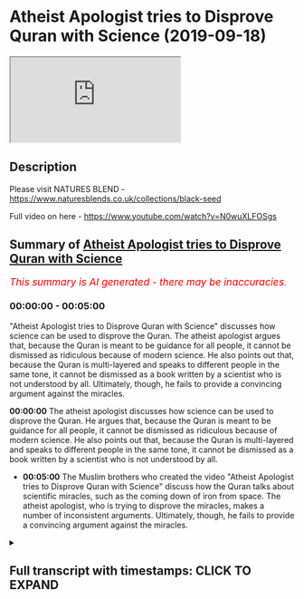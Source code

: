 # Atheist Apologist tries to Disprove Quran with Science (2019-09-18)

<iframe loading='lazy' allow='autoplay' src='https://www.youtube.com/embed/cBzK_RppDrA'></iframe>

## Description

Please visit NATURES BLEND - https://www.naturesblends.co.uk/collections/black-seed

Full video on here - https://www.youtube.com/watch?v=N0wuXLFOSgs

## Summary of [Atheist Apologist tries to Disprove Quran with Science](https://www.youtube.com/watch?v=cBzK_RppDrA)


*<span style="color:red; font-size:125%">This summary is AI generated - there may be inaccuracies</span>. [](/)*

### <a onclick="modifyYTiframeseektime('0')">00:00:00</a> - <a onclick="modifyYTiframeseektime('300')">00:05:00</a>

 "Atheist Apologist tries to Disprove Quran with Science" discusses how science can be used to disprove the Quran. The atheist apologist argues that, because the Quran is meant to be guidance for all people, it cannot be dismissed as ridiculous because of modern science. He also points out that, because the Quran is multi-layered and speaks to different people in the same tone, it cannot be dismissed as a book written by a scientist who is not understood by all. Ultimately, though, he fails to provide a convincing argument against the miracles.

**<a onclick="modifyYTiframeseektime('0')">00:00:00</a>** The atheist apologist discusses how science can be used to disprove the Quran. He argues that, because the Quran is meant to be guidance for all people, it cannot be dismissed as ridiculous because of modern science. He also points out that, because the Quran is multi-layered and speaks to different people in the same tone, it cannot be dismissed as a book written by a scientist who is not understood by all.
* **<a onclick="modifyYTiframeseektime('300')">00:05:00</a>** The Muslim brothers who created the video "Atheist Apologist tries to Disprove Quran with Science" discuss how the Quran talks about scientific miracles, such as the coming down of iron from space. The atheist apologist, who is trying to disprove the miracles, makes a number of inconsistent arguments. Ultimately, though, he fails to provide a convincing argument against the miracles.

<details><summary><h2>Full transcript with timestamps: CLICK TO EXPAND</h2></summary>

<a onclick="modifyYTiframeseektime('0')">0:00:00</a> Mollie Kuramoto liable cattle guys make  
<a onclick="modifyYTiframeseektime('2')">0:00:02</a> sure that you try these supplements out  
<a onclick="modifyYTiframeseektime('5')">0:00:05</a> there very very good very healthy  
<a onclick="modifyYTiframeseektime('7')">0:00:07</a> natural and you can check the link in  
<a onclick="modifyYTiframeseektime('11')">0:00:11</a> the description box that is nature's  
<a onclick="modifyYTiframeseektime('13')">0:00:13</a> blend black seed oil and they have other  
<a onclick="modifyYTiframeseektime('15')">0:00:15</a> things as well yeah boy boy boy I hope  
<a onclick="modifyYTiframeseektime('23')">0:00:23</a> you enjoyed the videos because one thing  
<a onclick="modifyYTiframeseektime('24')">0:00:24</a> you see these 80 is doing is when they  
<a onclick="modifyYTiframeseektime('26')">0:00:26</a> try to refute these verses they  
<a onclick="modifyYTiframeseektime('28')">0:00:28</a> initially approached the Quran and they  
<a onclick="modifyYTiframeseektime('30')">0:00:30</a> tried reading it as if it was a  
<a onclick="modifyYTiframeseektime('32')">0:00:32</a> scientific textbook right and then they  
<a onclick="modifyYTiframeseektime('35')">0:00:35</a> take that verse with their particular  
<a onclick="modifyYTiframeseektime('37')">0:00:37</a> interpretation which is twisted and then  
<a onclick="modifyYTiframeseektime('39')">0:00:39</a> they try to match you up with the  
<a onclick="modifyYTiframeseektime('41')">0:00:41</a> science and say here's an inaccuracy and  
<a onclick="modifyYTiframeseektime('43')">0:00:43</a> and likewise apologists will do the  
<a onclick="modifyYTiframeseektime('45')">0:00:45</a> opposite so apologists will say well  
<a onclick="modifyYTiframeseektime('47')">0:00:47</a> look there's that there is a scope here  
<a onclick="modifyYTiframeseektime('49')">0:00:49</a> for interpretive correlation yeah so  
<a onclick="modifyYTiframeseektime('54')">0:00:54</a> let's let's put them let's make a  
<a onclick="modifyYTiframeseektime('55')">0:00:55</a> correlation between scientific fact and  
<a onclick="modifyYTiframeseektime('56')">0:00:56</a> the verse but making it as if this is  
<a onclick="modifyYTiframeseektime('59')">0:00:59</a> what the verse means 100% and and you've  
<a onclick="modifyYTiframeseektime('61')">0:01:01</a> closed the door now to all other  
<a onclick="modifyYTiframeseektime('63')">0:01:03</a> interpretations yes  
<a onclick="modifyYTiframeseektime('65')">0:01:05</a> which you can't do for many reasons a  
<a onclick="modifyYTiframeseektime('67')">0:01:07</a> lot of them I should use Prudential yeah  
<a onclick="modifyYTiframeseektime('69')">0:01:09</a> for example if we're talking about  
<a onclick="modifyYTiframeseektime('71')">0:01:11</a> abortion you know you can't just say  
<a onclick="modifyYTiframeseektime('74')">0:01:14</a> okay it's 40 days and that's it  
<a onclick="modifyYTiframeseektime('75')">0:01:15</a> there is 102 that is an opinion forty  
<a onclick="modifyYTiframeseektime('77')">0:01:17</a> days is an opinion but you can't just  
<a onclick="modifyYTiframeseektime('79')">0:01:19</a> close the door and that's it yeah so  
<a onclick="modifyYTiframeseektime('81')">0:01:21</a> it's important to realize that there's  
<a onclick="modifyYTiframeseektime('85')">0:01:25</a> there's a danger of closing doors  
<a onclick="modifyYTiframeseektime('87')">0:01:27</a> because of sight because of modern  
<a onclick="modifyYTiframeseektime('89')">0:01:29</a> science and also not to forego science  
<a onclick="modifyYTiframeseektime('92')">0:01:32</a> so there is a happy medium like we can  
<a onclick="modifyYTiframeseektime('93')">0:01:33</a> kind of try and strike I think also  
<a onclick="modifyYTiframeseektime('96')">0:01:36</a> clarify here is that what is the  
<a onclick="modifyYTiframeseektime('99')">0:01:39</a> objective of the quran guidances yeah so  
<a onclick="modifyYTiframeseektime('102')">0:01:42</a> allah revealed it as a guidance for  
<a onclick="modifyYTiframeseektime('103')">0:01:43</a> humanity and in particular those people  
<a onclick="modifyYTiframeseektime('105')">0:01:45</a> have talked about that that will benefit  
<a onclick="modifyYTiframeseektime('107')">0:01:47</a> from it yeah that being the case we know  
<a onclick="modifyYTiframeseektime('109')">0:01:49</a> the Quran is guidance and it's guiding  
<a onclick="modifyYTiframeseektime('111')">0:01:51</a> people to worship Allah towards back  
<a onclick="modifyYTiframeseektime('113')">0:01:53</a> towards their Creator right so the ayat  
<a onclick="modifyYTiframeseektime('116')">0:01:56</a> of the Quran are gonna be they are gonna  
<a onclick="modifyYTiframeseektime('119')">0:01:59</a> be speaking to people from this primary  
<a onclick="modifyYTiframeseektime('122')">0:02:02</a> perspective which is bringing people  
<a onclick="modifyYTiframeseektime('124')">0:02:04</a> back to Allah speaking to the human  
<a onclick="modifyYTiframeseektime('126')">0:02:06</a> being speak to the fitrah so worshiping  
<a onclick="modifyYTiframeseektime('128')">0:02:08</a> Allah is the primary focus of the you  
<a onclick="modifyYTiframeseektime('129')">0:02:09</a> know there's a beautiful verse in surah  
<a onclick="modifyYTiframeseektime('131')">0:02:11</a> al-hajj  
<a onclick="modifyYTiframeseektime('132')">0:02:12</a> we're lost paralysis Welli Alamelu Dena  
<a onclick="modifyYTiframeseektime('136')">0:02:16</a> ooh - Lila and the whole hakama Rebecca  
<a onclick="modifyYTiframeseektime('139')">0:02:19</a> Fatah beetle how cool ooh boom when  
<a onclick="modifyYTiframeseektime('142')">0:02:22</a> Allah Allah had in ladina a menorah last  
<a onclick="modifyYTiframeseektime('144')">0:02:24</a> year awesomest of him and this verse is  
<a onclick="modifyYTiframeseektime('147')">0:02:27</a> very powerful because it made me think  
<a onclick="modifyYTiframeseektime('150')">0:02:30</a> of kind of what you're talking about but  
<a onclick="modifyYTiframeseektime('151')">0:02:31</a> on a different level Allah subhana WA  
<a onclick="modifyYTiframeseektime('153')">0:02:33</a> Ta'ala says so that he was talking about  
<a onclick="modifyYTiframeseektime('156')">0:02:36</a> certain situation how he reveals  
<a onclick="modifyYTiframeseektime('159')">0:02:39</a> revelation Shaitaan tries to get  
<a onclick="modifyYTiframeseektime('160')">0:02:40</a> involved in a loss behind how that  
<a onclick="modifyYTiframeseektime('162')">0:02:42</a> deletes his intervention and so on so  
<a onclick="modifyYTiframeseektime('163')">0:02:43</a> forth but then he gives a reason he says  
<a onclick="modifyYTiframeseektime('166')">0:02:46</a> well yeah lamella Dina O'Toole I'm so  
<a onclick="modifyYTiframeseektime('167')">0:02:47</a> the people who have been given knowledge  
<a onclick="modifyYTiframeseektime('168')">0:02:48</a> know that is the truth from their Lord  
<a onclick="modifyYTiframeseektime('171')">0:02:51</a> for you min will be so that and then  
<a onclick="modifyYTiframeseektime('174')">0:02:54</a> they become believers of it were to meet  
<a onclick="modifyYTiframeseektime('176')">0:02:56</a> a local Imam and the hearts become  
<a onclick="modifyYTiframeseektime('178')">0:02:58</a> inclined to it were in Allah hell I had  
<a onclick="modifyYTiframeseektime('179')">0:02:59</a> in Ladino my less awesome assignment I  
<a onclick="modifyYTiframeseektime('181')">0:03:01</a> lost panna cotta is gonna guide the  
<a onclick="modifyYTiframeseektime('182')">0:03:02</a> people who believe in to the straight  
<a onclick="modifyYTiframeseektime('184')">0:03:04</a> path so this verse made me think that  
<a onclick="modifyYTiframeseektime('187')">0:03:07</a> Allah subhana WA Ta'ala he has he leaves  
<a onclick="modifyYTiframeseektime('190')">0:03:10</a> no Quran is multi-layered in that sense  
<a onclick="modifyYTiframeseektime('193')">0:03:13</a> yes he speaks to different people with  
<a onclick="modifyYTiframeseektime('195')">0:03:15</a> the same voice yes  
<a onclick="modifyYTiframeseektime('197')">0:03:17</a> and when I say voice he I'm not talking  
<a onclick="modifyYTiframeseektime('198')">0:03:18</a> about you know literal voice I'm talking  
<a onclick="modifyYTiframeseektime('200')">0:03:20</a> about in the same tone right so in  
<a onclick="modifyYTiframeseektime('203')">0:03:23</a> you've got in the same language  
<a onclick="modifyYTiframeseektime('204')">0:03:24</a> something which speaks to this person  
<a onclick="modifyYTiframeseektime('206')">0:03:26</a> and to that person  
<a onclick="modifyYTiframeseektime('207')">0:03:27</a> in other words the Quran is meant to  
<a onclick="modifyYTiframeseektime('212')">0:03:32</a> speak to the farm and the philosopher  
<a onclick="modifyYTiframeseektime('213')">0:03:33</a> yes  
<a onclick="modifyYTiframeseektime('214')">0:03:34</a> it's meant to speak to the student and  
<a onclick="modifyYTiframeseektime('216')">0:03:36</a> the scientist yes it's meant to speak to  
<a onclick="modifyYTiframeseektime('218')">0:03:38</a> the family man and you know I'm trying  
<a onclick="modifyYTiframeseektime('222')">0:03:42</a> to think of another F now way to make it  
<a onclick="modifyYTiframeseektime('225')">0:03:45</a> alliteration and Mabel can just say  
<a onclick="modifyYTiframeseektime('229')">0:03:49</a> physicist okay even though it's not an  
<a onclick="modifyYTiframeseektime('231')">0:03:51</a> official but what you see so allah  
<a onclick="modifyYTiframeseektime('239')">0:03:59</a> subhanahu wa'ta'ala he the quran a  
<a onclick="modifyYTiframeseektime('241')">0:04:01</a> scientist could not look at the quran  
<a onclick="modifyYTiframeseektime('243')">0:04:03</a> say this is completely ridiculous yes  
<a onclick="modifyYTiframeseektime('245')">0:04:05</a> that's it can't happen  
<a onclick="modifyYTiframeseektime('246')">0:04:06</a> believe me I've looked at the Quran I  
<a onclick="modifyYTiframeseektime('247')">0:04:07</a> know it very well okay so you cannot say  
<a onclick="modifyYTiframeseektime('250')">0:04:10</a> it's ridiculous from a sign even a  
<a onclick="modifyYTiframeseektime('251')">0:04:11</a> modern scientific perspective you can't  
<a onclick="modifyYTiframeseektime('253')">0:04:13</a> and if you think it is like that is  
<a onclick="modifyYTiframeseektime('255')">0:04:15</a> because you have received some kind of  
<a onclick="modifyYTiframeseektime('256')">0:04:16</a> propaganda yes at the same time if you  
<a onclick="modifyYTiframeseektime('260')">0:04:20</a> have if you look at the Quran in an by  
<a onclick="modifyYTiframeseektime('262')">0:04:22</a> looking and saying okay well you know  
<a onclick="modifyYTiframeseektime('264')">0:04:24</a> it's also science like a scientist  
<a onclick="modifyYTiframeseektime('265')">0:04:25</a> book you'd not understood yeah we're  
<a onclick="modifyYTiframeseektime('269')">0:04:29</a> trying to be objective here because a  
<a onclick="modifyYTiframeseektime('270')">0:04:30</a> lot of penalty Allah says in the Quran  
<a onclick="modifyYTiframeseektime('272')">0:04:32</a> well enter Quran Allah him la talla moon  
<a onclick="modifyYTiframeseektime('274')">0:04:34</a> one of the worst sins is that you say  
<a onclick="modifyYTiframeseektime('276')">0:04:36</a> about Allah what you don't know  
<a onclick="modifyYTiframeseektime('278')">0:04:38</a> and the professor Solari said in the  
<a onclick="modifyYTiframeseektime('279')">0:04:39</a> hadith McKenna Bali and what time and  
<a onclick="modifyYTiframeseektime('281')">0:04:41</a> then Philemon whoever lies about me  
<a onclick="modifyYTiframeseektime('285')">0:04:45</a> intentionally they let him prepare see  
<a onclick="modifyYTiframeseektime('287')">0:04:47</a> in the Hellfire so we have to be when we  
<a onclick="modifyYTiframeseektime('289')">0:04:49</a> approach the Quran we have to be fair  
<a onclick="modifyYTiframeseektime('290')">0:04:50</a> objective and look at what the author  
<a onclick="modifyYTiframeseektime('293')">0:04:53</a> actually intended yes and I think you  
<a onclick="modifyYTiframeseektime('295')">0:04:55</a> touched really good point that it's the  
<a onclick="modifyYTiframeseektime('296')">0:04:56</a> happy medium unless speaking to all  
<a onclick="modifyYTiframeseektime('298')">0:04:58</a> people yet the whole of humanity who  
<a onclick="modifyYTiframeseektime('300')">0:05:00</a> then leaned a solace is your address for  
<a onclick="modifyYTiframeseektime('302')">0:05:02</a> the whole of humanity yeah but I think  
<a onclick="modifyYTiframeseektime('303')">0:05:03</a> tying in with this we also know as the  
<a onclick="modifyYTiframeseektime('307')">0:05:07</a> Quran is guidance specifically for the  
<a onclick="modifyYTiframeseektime('309')">0:05:09</a> people or the people that benefit from  
<a onclick="modifyYTiframeseektime('310')">0:05:10</a> me other people of taqwa yes right good  
<a onclick="modifyYTiframeseektime('312')">0:05:12</a> then what 13 well so understanding that  
<a onclick="modifyYTiframeseektime('316')">0:05:16</a> like I said even if a scientist  
<a onclick="modifyYTiframeseektime('317')">0:05:17</a> approaches it I would say like you said  
<a onclick="modifyYTiframeseektime('320')">0:05:20</a> they would they would not ridicule or  
<a onclick="modifyYTiframeseektime('321')">0:05:21</a> dismiss the Quran yeah if they really  
<a onclick="modifyYTiframeseektime('323')">0:05:23</a> honestly come to it yeah and that's the  
<a onclick="modifyYTiframeseektime('325')">0:05:25</a> key it's a lot elope we're making their  
<a onclick="modifyYTiframeseektime('328')">0:05:28</a> house if they're really looking for it  
<a onclick="modifyYTiframeseektime('330')">0:05:30</a> they'll see that's how it's an ancient  
<a onclick="modifyYTiframeseektime('333')">0:05:33</a> document but it's hitting all the right  
<a onclick="modifyYTiframeseektime('335')">0:05:35</a> chords from this perspective that it's  
<a onclick="modifyYTiframeseektime('336')">0:05:36</a> not deviating from what we have so it's  
<a onclick="modifyYTiframeseektime('339')">0:05:39</a> not a scientific textbook no yes but it  
<a onclick="modifyYTiframeseektime('341')">0:05:41</a> says things which I mean with what we  
<a onclick="modifyYTiframeseektime('343')">0:05:43</a> understand yeah and that's quite  
<a onclick="modifyYTiframeseektime('344')">0:05:44</a> powerfully and that projective yeah  
<a onclick="modifyYTiframeseektime('346')">0:05:46</a> that being said bro talking about people  
<a onclick="modifyYTiframeseektime('350')">0:05:50</a> of taqwa and humility that approach the  
<a onclick="modifyYTiframeseektime('351')">0:05:51</a> Quran and they will find guidance in it  
<a onclick="modifyYTiframeseektime('353')">0:05:53</a> we have the opposite end of the spectrum  
<a onclick="modifyYTiframeseektime('354')">0:05:54</a> to the some of the New Atheists and  
<a onclick="modifyYTiframeseektime('358')">0:05:58</a> atheists online that are attacking the  
<a onclick="modifyYTiframeseektime('360')">0:06:00</a> Quran now we've clarified this is not  
<a onclick="modifyYTiframeseektime('361')">0:06:01</a> you can't claim scientific miracles in  
<a onclick="modifyYTiframeseektime('363')">0:06:03</a> that type of sense in the Quran itself  
<a onclick="modifyYTiframeseektime('365')">0:06:05</a> and we've talked about extensively but  
<a onclick="modifyYTiframeseektime('366')">0:06:06</a> just briefly to touch upon it like we  
<a onclick="modifyYTiframeseektime('369')">0:06:09</a> said we're gonna talk about this video  
<a onclick="modifyYTiframeseektime('370')">0:06:10</a> put about put out by the rationality  
<a onclick="modifyYTiframeseektime('373')">0:06:13</a> wheels and genetically-modified skeptic  
<a onclick="modifyYTiframeseektime('375')">0:06:15</a> and they obviously tried in a refutation  
<a onclick="modifyYTiframeseektime('376')">0:06:16</a> of a video that some Muslim brothers put  
<a onclick="modifyYTiframeseektime('379')">0:06:19</a> out regarding the scientific marks on  
<a onclick="modifyYTiframeseektime('380')">0:06:20</a> the Quran hopefully this will get  
<a onclick="modifyYTiframeseektime('382')">0:06:22</a> Muslims to as to why we should a new  
<a onclick="modifyYTiframeseektime('383')">0:06:23</a> scientific miracles and highlight the  
<a onclick="modifyYTiframeseektime('385')">0:06:25</a> issues with it but some of the claims  
<a onclick="modifyYTiframeseektime('387')">0:06:27</a> that they make  
<a onclick="modifyYTiframeseektime('388')">0:06:28</a> how would you well let's listen you  
<a onclick="modifyYTiframeseektime('391')">0:06:31</a> example right and tell me you give me an  
<a onclick="modifyYTiframeseektime('392')">0:06:32</a> ala sister this is about two minutes  
<a onclick="modifyYTiframeseektime('394')">0:06:34</a> thirty seconds into the video  
<a onclick="modifyYTiframeseektime('395')">0:06:35</a> and he rationality rules is giving his  
<a onclick="modifyYTiframeseektime('398')">0:06:38</a> opinion regarding I am being sent down  
<a onclick="modifyYTiframeseektime('402')">0:06:42</a> iron is not natural to the earth it did  
<a onclick="modifyYTiframeseektime('408')">0:06:48</a> not form on the earth but came down to  
<a onclick="modifyYTiframeseektime('410')">0:06:50</a> earth from outer space scientists have  
<a onclick="modifyYTiframeseektime('412')">0:06:52</a> found that billions of years ago the  
<a onclick="modifyYTiframeseektime('414')">0:06:54</a> earth was stuck by meteorites these  
<a onclick="modifyYTiframeseektime('417')">0:06:57</a> meteorites were carrying iron from  
<a onclick="modifyYTiframeseektime('419')">0:06:59</a> distant stars which had exploded the  
<a onclick="modifyYTiframeseektime('424')">0:07:04</a> Quran says the following on the origin  
<a onclick="modifyYTiframeseektime('426')">0:07:06</a> of ayran we sent down iron with his  
<a onclick="modifyYTiframeseektime('430')">0:07:10</a> great inherent strength and its many  
<a onclick="modifyYTiframeseektime('433')">0:07:13</a> benefits for humankind the fact that  
<a onclick="modifyYTiframeseektime('436')">0:07:16</a> iron came down to earth from outer space  
<a onclick="modifyYTiframeseektime('438')">0:07:18</a> is something which could not be known by  
<a onclick="modifyYTiframeseektime('441')">0:07:21</a> the primitive science of the 7th century  
<a onclick="modifyYTiframeseektime('443')">0:07:23</a> now the first thing to be said about  
<a onclick="modifyYTiframeseektime('445')">0:07:25</a> this miracle is this point protestations  
<a onclick="modifyYTiframeseektime('448')">0:07:28</a> to the contrary people knew way before  
<a onclick="modifyYTiframeseektime('450')">0:07:30</a> the 7th century the iron comes from  
<a onclick="modifyYTiframeseektime('452')">0:07:32</a> meteorites for example when  
<a onclick="modifyYTiframeseektime('454')">0:07:34</a> approximately 1295 BC or 1900 years  
<a onclick="modifyYTiframeseektime('459')">0:07:39</a> before islam a hieroglyphic word  
<a onclick="modifyYTiframeseektime('461')">0:07:41</a> appeared that literally translates to  
<a onclick="modifyYTiframeseektime('463')">0:07:43</a> from the sky and it was applied to all  
<a onclick="modifyYTiframeseektime('466')">0:07:46</a> metallic iron from this time onwards  
<a onclick="modifyYTiframeseektime('468')">0:07:48</a> so using chronic logic i guess this  
<a onclick="modifyYTiframeseektime('470')">0:07:50</a> proves that a man RAR exists right ok I  
<a onclick="modifyYTiframeseektime('476')">0:07:56</a> think both both by the way bro he does  
<a onclick="modifyYTiframeseektime('479')">0:07:59</a> what they do is they do this throughout  
<a onclick="modifyYTiframeseektime('481')">0:08:01</a> the research the same approach yeah I  
<a onclick="modifyYTiframeseektime('483')">0:08:03</a> think that both arguments are  
<a onclick="modifyYTiframeseektime('486')">0:08:06</a> problematic that the argument of the  
<a onclick="modifyYTiframeseektime('488')">0:08:08</a> apologists Muslim apologists and the  
<a onclick="modifyYTiframeseektime('490')">0:08:10</a> argument of the atheist apologist and  
<a onclick="modifyYTiframeseektime('492')">0:08:12</a> they are both apologists yes so the  
<a onclick="modifyYTiframeseektime('495')">0:08:15</a> argument of the Muslim apologists is I  
<a onclick="modifyYTiframeseektime('498')">0:08:18</a> would say inconsistent if you look at  
<a onclick="modifyYTiframeseektime('500')">0:08:20</a> the whole Quran a lot of partisans will  
<a onclick="modifyYTiframeseektime('502')">0:08:22</a> are off the cut and then alaykum  
<a onclick="modifyYTiframeseektime('505')">0:08:25</a> Lieberson you worry so a tegu militia  
<a onclick="modifyYTiframeseektime('507')">0:08:27</a> well you best talk about that like a  
<a onclick="modifyYTiframeseektime('509')">0:08:29</a> fire Allah so Allah says we have sent  
<a onclick="modifyYTiframeseektime('511')">0:08:31</a> down for you clothes raymond a doorman  
<a onclick="modifyYTiframeseektime('515')">0:08:35</a> whatever you want to call it to kind of  
<a onclick="modifyYTiframeseektime('517')">0:08:37</a> cover yourselves and so on and so forth  
<a onclick="modifyYTiframeseektime('519')">0:08:39</a> now if you ask or if you look at the  
<a onclick="modifyYTiframeseektime('521')">0:08:41</a> face here does it mean allah subhanaw  
<a onclick="modifyYTiframeseektime('523')">0:08:43</a> taala literally sent down clothes yeah  
<a onclick="modifyYTiframeseektime('528')">0:08:48</a> you know it does not mean that or it  
<a onclick="modifyYTiframeseektime('530')">0:08:50</a> could mean that or could not mean that  
<a onclick="modifyYTiframeseektime('532')">0:08:52</a> but what I'm saying is that for for this  
<a onclick="modifyYTiframeseektime('535')">0:08:55</a> to work you have to suspend all  
<a onclick="modifyYTiframeseektime('537')">0:08:57</a> possibilities of majazi meanings or  
<a onclick="modifyYTiframeseektime('541')">0:09:01</a> possibilities of it meaning being a  
<a onclick="modifyYTiframeseektime('543')">0:09:03</a> metaphor or figurative speech even if  
<a onclick="modifyYTiframeseektime('546')">0:09:06</a> you don't believe that there's such a  
<a onclick="modifyYTiframeseektime('547')">0:09:07</a> thing as majestic or unlike even Tamiya  
<a onclick="modifyYTiframeseektime('550')">0:09:10</a> had the opinion that there's no such  
<a onclick="modifyYTiframeseektime('552')">0:09:12</a> thing as metaphor in the Quran it's it  
<a onclick="modifyYTiframeseektime('556')">0:09:16</a> still be some kind of idiom or  
<a onclick="modifyYTiframeseektime('558')">0:09:18</a> figurative expression yeah you'd have to  
<a onclick="modifyYTiframeseektime('561')">0:09:21</a> make sure you'd have to be a hundred  
<a onclick="modifyYTiframeseektime('562')">0:09:22</a> percent sure that when a lot of heart  
<a onclick="modifyYTiframeseektime('564')">0:09:24</a> Allah says in the Quran when general  
<a onclick="modifyYTiframeseektime('566')">0:09:26</a> Hadid we have sent down iron that he  
<a onclick="modifyYTiframeseektime('568')">0:09:28</a> does not mean by that we have provided  
<a onclick="modifyYTiframeseektime('571')">0:09:31</a> iron we have created I in this order and  
<a onclick="modifyYTiframeseektime('573')">0:09:33</a> you cannot dismiss that Allah could have  
<a onclick="modifyYTiframeseektime('576')">0:09:36</a> meant that hmm but you also could have  
<a onclick="modifyYTiframeseektime('579')">0:09:39</a> meant during the verse you quoted bro  
<a onclick="modifyYTiframeseektime('580')">0:09:40</a> yeah that lust sent down clothes  
<a onclick="modifyYTiframeseektime('582')">0:09:42</a> clothing all right but aligns the worst  
<a onclick="modifyYTiframeseektime('584')">0:09:44</a> by saying but the clothing of taqwa is  
<a onclick="modifyYTiframeseektime('586')">0:09:46</a> burning a very beautiful pearl equated  
<a onclick="modifyYTiframeseektime('587')">0:09:47</a> with aqua and so that the objective  
<a onclick="modifyYTiframeseektime('590')">0:09:50</a> there seems to be getting the human to  
<a onclick="modifyYTiframeseektime('592')">0:09:52</a> reflect over near the distinction  
<a onclick="modifyYTiframeseektime('594')">0:09:54</a> between a physical type of clothing and  
<a onclick="modifyYTiframeseektime('596')">0:09:56</a> that spiritual clothing yeah absolutely  
<a onclick="modifyYTiframeseektime('597')">0:09:57</a> so  
</details>